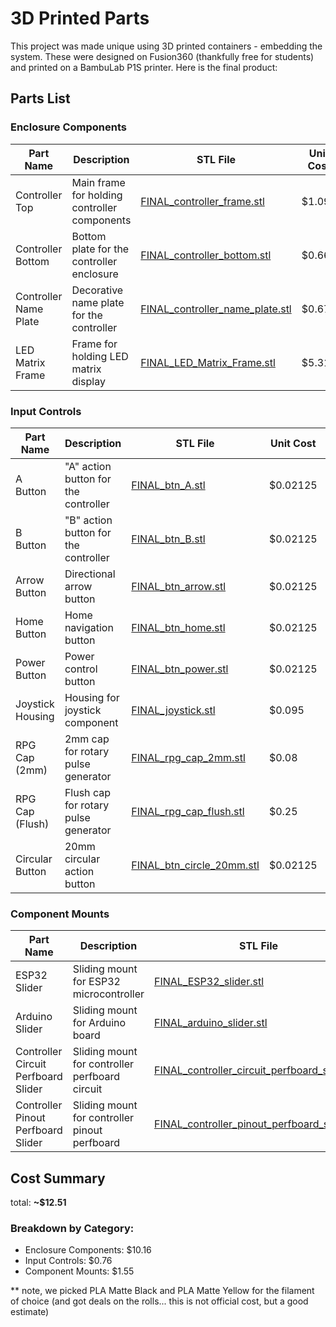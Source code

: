 # 3D Printed Parts
This project was made unique using 3D printed containers - embedding the system. These were designed on Fusion360 (thankfully free for students) and printed on a BambuLab P1S printer. Here is the final product:

## Parts List

### Enclosure Components
| Part Name | Description | STL File | Unit Cost | Quantity | Total |
|-----------|-------------|----------|-----------|----------|-------|
| Controller Top | Main frame for holding controller components | [FINAL_controller_frame.stl](FINAL_controller_frame.stl) | $1.09 | 2 | $2.18 |
| Controller Bottom | Bottom plate for the controller enclosure | [FINAL_controller_bottom.stl](FINAL_controller_bottom.stl) | $0.665 | 2 | $1.33 |
| Controller Name Plate | Decorative name plate for the controller | [FINAL_controller_name_plate.stl](FINAL_controller_name_plate.stl) | $0.67 | 2 | $1.34 |
| LED Matrix Frame | Frame for holding LED matrix display | [FINAL_LED_Matrix_Frame.stl](FINAL_LED_Matrix_Frame.stl) | $5.31 | 1 | $5.31 |

### Input Controls
| Part Name | Description | STL File | Unit Cost | Quantity | Total |
|-----------|-------------|----------|-----------|----------|-------|
| A Button | "A" action button for the controller | [FINAL_btn_A.stl](FINAL_btn_A.stl) | $0.02125 | 2 | $0.0425 |
| B Button | "B" action button for the controller | [FINAL_btn_B.stl](FINAL_btn_B.stl) | $0.02125 | 2 | $0.0425 |
| Arrow Button | Directional arrow button | [FINAL_btn_arrow.stl](FINAL_btn_arrow.stl) | $0.02125 | 2 | $0.0425 |
| Home Button | Home navigation button | [FINAL_btn_home.stl](FINAL_btn_home.stl) | $0.02125 | 1 | $0.02125 |
| Power Button | Power control button | [FINAL_btn_power.stl](FINAL_btn_power.stl) | $0.02125 | 1 | $0.02125 |
| Joystick Housing | Housing for joystick component | [FINAL_joystick.stl](FINAL_joystick.stl) | $0.095 | 2 | $0.19 |
| RPG Cap (2mm) | 2mm cap for rotary pulse generator | [FINAL_rpg_cap_2mm.stl](FINAL_rpg_cap_2mm.stl) | $0.08 | 2 | $0.16 |
| RPG Cap (Flush) | Flush cap for rotary pulse generator | [FINAL_rpg_cap_flush.stl](FINAL_rpg_cap_flush.stl) | $0.25 | 1 | $0.25 |
| Circular Button | 20mm circular action button | [FINAL_btn_circle_20mm.stl](FINAL_btn_circle_20mm.stl) | $0.02125 | 0 | $0.00 |

### Component Mounts
| Part Name | Description | STL File | Unit Cost | Quantity | Total |
|-----------|-------------|----------|-----------|----------|-------|
| ESP32 Slider | Sliding mount for ESP32 microcontroller | [FINAL_ESP32_slider.stl](FINAL_ESP32_slider.stl) | $0.31 | 1 | $0.31 |
| Arduino Slider | Sliding mount for Arduino board | [FINAL_arduino_slider.stl](FINAL_arduino_slider.stl) | $0.30 | 1 | $0.30 |
| Controller Circuit Perfboard Slider | Sliding mount for controller perfboard circuit | [FINAL_controller_circuit_perfboard_slider.stl](FINAL_controller_circuit_perfboard_slider.stl) | $0.312 | 2 | $0.624 |
| Controller Pinout Perfboard Slider | Sliding mount for controller pinout perfboard | [FINAL_controller_pinout_perfboard_slider.stl](FINAL_controller_pinout_perfboard_slider.stl) | $0.16 | 2 | $0.32 |

## Cost Summary
total: **~$12.51**

### Breakdown by Category:
- Enclosure Components: $10.16
- Input Controls: $0.76
- Component Mounts: $1.55 

** note, we picked PLA Matte Black and PLA Matte Yellow for the filament of choice (and got deals on the rolls... this is not official cost, but a good estimate)
